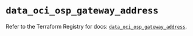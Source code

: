 # `data_oci_osp_gateway_address`

Refer to the Terraform Registry for docs: [`data_oci_osp_gateway_address`](https://registry.terraform.io/providers/oracle/oci/7.19.0/docs/data-sources/osp_gateway_address).
